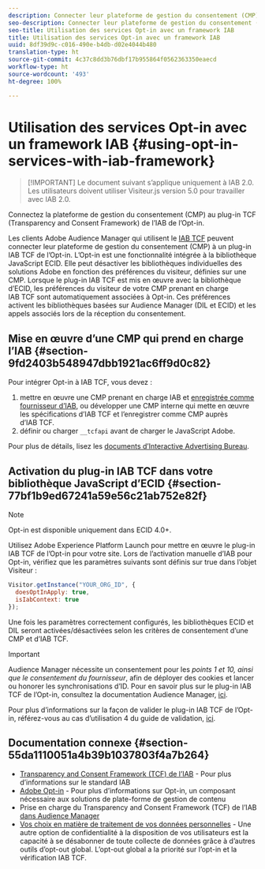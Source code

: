 ```yaml
---
description: Connecter leur plateforme de gestion du consentement (CMP) à l’aide du module Opt-in externe Audience Manager pour IAB Transparency and Consent Framework (TCF).
seo-description: Connecter leur plateforme de gestion du consentement (CMP) à l’aide du module externe Audience Manager pour IAB Transparency and Consent Framework (TCF).
seo-title: Utilisation des services Opt-in avec un framework IAB
title: Utilisation des services Opt-in avec un framework IAB
uuid: 8df39d9c-c016-490e-b4db-d02e4044b480
translation-type: ht
source-git-commit: 4c37c8dd3b76dbf17b955864f0562363350eaecd
workflow-type: ht
source-wordcount: '493'
ht-degree: 100%

---
```



# Utilisation des services Opt-in avec un framework IAB {#using-opt-in-services-with-iab-framework}

>[!IMPORTANT] Le document suivant s’applique uniquement à IAB 2.0. Les utilisateurs doivent utiliser Visiteur.js version 5.0 pour travailler avec IAB 2.0.

Connectez la plateforme de gestion du consentement (CMP) au plug-in TCF (Transparency and Consent Framework) de l’IAB de l’Opt-in.

Les clients Adobe Audience Manager qui utilisent le [IAB TCF](https://iabtechlab.com/standards/gdpr-transparency-and-consent-framework/) peuvent connecter leur plateforme de gestion du consentement (CMP) à un plug-in IAB TCF de l’Opt-in. L’Opt-in est une fonctionnalité intégrée à la bibliothèque JavaScript ECID. Elle peut désactiver les bibliothèques individuelles des solutions Adobe en fonction des préférences du visiteur, définies sur une CMP. Lorsque le plug-in IAB TCF est mis en œuvre avec la bibliothèque d’ECID, les préférences du visiteur de votre CMP prenant en charge IAB TCF sont automatiquement associées à Opt-in. Ces préférences activent les bibliothèques basées sur Audience Manager (DIL et ECID) et les appels associés lors de la réception du consentement.

## Mise en œuvre d’une CMP qui prend en charge l’IAB {#section-9fd2403b548947dbb1921ac6ff9d0c82}

Pour intégrer Opt-in à IAB TCF, vous devez :

1. mettre en œuvre une CMP prenant en charge IAB et [enregistrée comme fournisseur d’IAB](https://vendorlist.consensu.org/vendorlist.json), ou développer une CMP interne qui mette en œuvre les spécifications d’IAB TCF et l’enregistrer comme CMP auprès d’IAB TCF.
1. définir ou charger `__tcfapi` avant de charger le JavaScript Adobe.

Pour plus de détails, lisez les [documents d’Interactive Advertising Bureau](https://github.com/InteractiveAdvertisingBureau/GDPR-Transparency-and-Consent-Framework/blob/master/TCFv2/TCF-Implementation-Guidelines.md).

## Activation du plug-in IAB TCF dans votre bibliothèque JavaScript d’ECID {#section-77bf1b9ed67241a59e56c21ab752e82f}

>[!NOTE]
>
>Opt-in est disponible uniquement dans ECID 4.0+.

Utilisez Adobe Experience Platform Launch pour mettre en œuvre le plug-in IAB TCF de l’Opt-in pour votre site. Lors de l’activation manuelle d’IAB pour Opt-in, vérifiez que les paramètres suivants sont définis sur true dans l’objet Visiteur :

```javascript
Visitor.getInstance("YOUR_ORG_ID", {  
  doesOptInApply: true,
  isIabContext: true
});
```

Une fois les paramètres correctement configurés, les bibliothèques ECID et DIL seront activées/désactivées selon les critères de consentement d’une CMP et d’IAB TCF.

>[!IMPORTANT]
>
>Audience Manager nécessite un consentement pour les *points 1 et 10, ainsi que le consentement du fournisseur*, afin de déployer des cookies et lancer ou honorer les synchronisations d’ID. Pour en savoir plus sur le plug-in IAB TCF de l’Opt-in, consultez la documentation Audience Manager, [ici](https://docs.adobe.com/content/help/fr-FR/audience-manager/user-guide/overview/data-privacy/consent-management/aam-iab-plugin.html).

Pour plus d’informations sur la façon de valider le plug-in IAB TCF de l’Opt-in, référez-vous au cas d’utilisation 4 du guide de validation, [ici](../../implementation-guides/opt-in-service/testing-optin-and-iab-plugin.md#section-ca5c6f92fbdf4fd29b4acb6b644efbd0).

## Documentation connexe {#section-55da1110051a4b39b1037803f4a7b264}

* [Transparency and Consent Framework (TCF) de l’IAB](https://iabtechlab.com/standards/gdpr-transparency-and-consent-framework/) - Pour plus d’informations sur le standard IAB
* [Adobe Opt-in](../../implementation-guides/opt-in-service/optin-overview.md#concept-f9b5db0d27a245fbadd3e19162319360) - Pour plus d’informations sur Opt-in, un composant nécessaire aux solutions de plate-forme de gestion de contenu
* Prise en charge du Transparency and Consent Framework (TCF) de l’IAB [dans Audience Manager](https://docs.adobe.com/content/help/fr-FR/audience-manager/user-guide/overview/data-privacy/consent-management/aam-iab-plugin.translate.html)
* [Vos choix en matière de traitement de vos données personnelles](https://www.adobe.com/fr/privacy/opt-out.html#customeruse) - Une autre option de confidentialité à la disposition de vos utilisateurs est la capacité à se désabonner de toute collecte de données grâce à d’autres outils d’opt-out global. L’opt-out global a la priorité sur l’opt-in et la vérification IAB TCF.